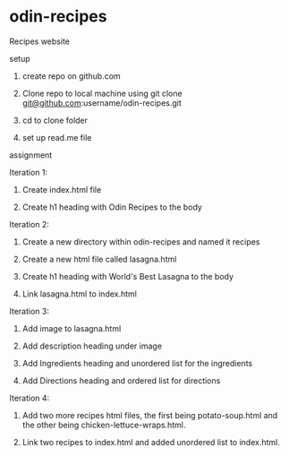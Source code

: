 # odin-recipes
Recipes website

setup
1. create repo on github.com

2.  Clone repo to local machine using git clone git@github.com:username/odin-recipes.git

3. cd to clone folder 

4. set up read.me file 

assignment

Iteration 1:

1. Create index.html file

2. Create h1 heading with Odin Recipes to the body

Iteration 2:

1. Create a new directory within odin-recipes and named it recipes

2. Create a new html file called lasagna.html

3. Create h1 heading with World's Best Lasagna to the body

4. Link lasagna.html to index.html 

Iteration 3: 


1. Add image to lasagna.html

2. Add description heading under image

3. Add Ingredients heading and unordered list for the ingredients

4. Add Directions heading and ordered list for directions

Iteration 4:

1. Add two more recipes html files, the first being potato-soup.html
and the other being chicken-lettuce-wraps.html.

2. Link two recipes to index.html and added unordered list to index.html.
